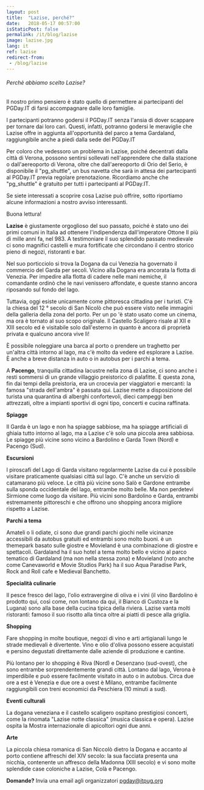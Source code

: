 ```yaml
---
layout: post
title:  "Lazise, perché?"
date:   2018-05-17 00:57:00
isStaticPost: false
permalink: /it/blog/lazise
image: lazise.jpg
lang: it
ref: lazise
redirect-from:
 - /blog/lazise
---
```


<h6>Perchè abbiamo scelto Lazise?</h6>

Il nostro primo pensiero è stato quello di permettere ai partecipanti del PGDay.IT di farsi accompagnare dalle loro famiglie.

I partecipanti potranno godersi il PGDay.IT senza l'ansia di dover scappare per tornare dai loro cari. Questi, infatti, potranno godersi le meraviglie che Lazise offre in aggiunta all'opportunità del parco a tema Gardaland, raggiungibile anche a piedi dalla sede del PGDay.IT

Per coloro che vedessoro un problema in Lazise, poiché decentrati dalla città di Verona, possono sentirsi sollevati nell'apprendere che dalla stazione o dall'aereoporto di Verona, oltre che dall'aereoporto di Orio del Serio, è disponibile il "pg_shuttle", un bus navetta che sarà in attesa dei partecipanti al PGDay.IT previa regolare prenotazione. Ricordiamo anche che "pg_shuttle" è gratuito per tutti i partecipanti al PGDay.IT.

Se siete interessati a scoprire cosa Lazise può offrire, sotto riportiamo alcune informazioni a nostro avviso interessanti.

Buona lettura!

**Lazise** è giustamente orgoglioso del suo passato, poiché è stato uno dei primi comuni in Italia ad ottenere l'indipendenza dall'imperatore Ottone II più di mille anni fa, nel 983. A testimoniare il suo splendido passato medievale ci sono magnifici castelli e mura fortificate che circondano il centro storico pieno di negozi, ristoranti e bar.

Nel suo porticciolo si trova la Dogana da cui Venezia ha governato il commercio del Garda per secoli. Vicino alla Dogana era ancorata la flotta di Venezia. Per impedire alla flotta di cadere nelle mani nemiche, il comandante ordinò che le navi venissero affondate, e queste stanno ancora riposando sul fondo del lago.

Tuttavia, oggi esiste unicamente come pittoresca cittadina per i turisti. C'è la chiesa del 12 ° secolo di San Nicolò che può essere visto nelle immagini della galleria della zona del porto. Per un po 'è stato usato come un cinema, ma ora è tornato al suo scopo originale. Il Castello Scaligero risale al XII e XIII secolo ed è visitabile solo dall'esterno in quanto è ancora di proprietà privata e qualcuno ancora vive lì!

È possibile noleggiare una barca al porto o prendere un traghetto per un'altra città intorno al lago, ma c'è molto da vedere ed esplorare a Lazise. È anche a breve distanza in auto o in autobus per i parchi a tema.

A **Pacengo**, tranquilla cittadina lacustre nella zona di Lazise, ​​ci sono anche i resti sommersi di un grande villaggio preistorico di palafitte. E questa zona, fin dai tempi della preistoria, era un crocevia per viaggiatori e mercanti: la famosa "strada dell'ambra" è passata qui. Lazise mette a disposizione del turista una quarantina di alberghi confortevoli, dieci campeggi ben attrezzati, oltre a impianti sportivi di ogni tipo, concerti e cucina raffinata.

**Spiagge**

Il Garda è un lago e non ha spiagge sabbiose, ma ha spiagge artificiali di ghiaia tutto intorno al lago, ma a Lazise c'è solo una piccola area sabbiosa. Le spiagge più vicine sono vicino a Bardolino e Garda Town (Nord) e Pacengo (Sud).

**Escursioni**

I piroscafi del Lago di Garda visitano regolarmente Lazise da cui è possibile visitare praticamente qualsiasi città sul lago. C'è anche un servizio di catamarano più veloce. Le città più vicine sono Salò e Gardone entrambe sulla sponda occidentale del lago, entrambe molto belle. Ma non perdetevi Sirmione come luogo da visitare. Più vicini sono Bardolino e Garda, entrambi estremamente pittoreschi e che offrono uno shopping ancora migliore rispetto a Lazise.

**Parchi a tema**

Amateli o li odiate, ci sono due grandi parchi giochi nelle vicinanze accessibili da autobus gratuiti ed entrambi sono molto buoni. è un themepark basato sulle giostre e Movieland è una combinazione di giostre e spettacoli. Gardaland ha il suo hotel a tema molto bello e vicino al parco tematico di Gardaland (ma non nella stessa zona) e Movieland (noto anche come Canevaworld e Movie Studios Park) ha il suo Aqua Paradise Park, Rock and Roll cafe e Medieval Banchetto.

**Specialità culinarie**

Il pesce fresco del lago, l'olio extravergine di oliva e i vini (il vino Bardolino è prodotto qui, così come, non lontano da qui, il Bianco di Custoza e la Lugana) sono alla base della cucina tipica della riviera. Lazise vanta molti ristoranti: famoso il suo risotto alla tinca oltre ai piatti di pesce alla griglia.

**Shopping**

Fare shopping in molte boutique, negozi di vino e arti artigianali lungo le strade medievali è divertente. Vino e olio d'oliva possono essere acquistati e persino degustati direttamente dalle aziende di produzione e cantine.

Più lontano per lo shopping è Riva (Nord) e Desenzano (sud-ovest), che sono entrambe sorprendentemente grandi città. Lontano dal lago, Verona è imperdibile e può essere facilmente visitato in auto o in autobus. Circa due ore a est è Venezia e due ore a ovest è Milano, entrambe facilmente raggiungibili con treni economici da Peschiera (10 minuti a sud).

**Eventi culturali**

La dogana veneziana e il castello scaligero ospitano prestigiosi concerti, come la rinomata "Lazise notte classica" (musica classica e opera).
Lazise ospita la Mostra internazionale di apicoltori ogni due anni.

**Arte**

La piccola chiesa romanica di San Niccolò dietro la Dogana e accanto al porto contiene affreschi del XIV secolo: la sua facciata presenta una nicchia, contenente un affresco della Madonna (XIII secolo) e vi sono molte splendide case coloniche a Lazise, ​​Colà e Pacengo.

**Domande?** Invia una email agli organizzatori [pgday@itpug.org](mailto:pgday@itpug.org)
